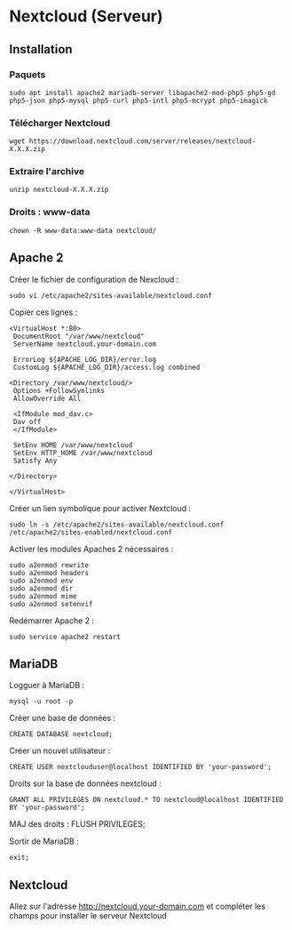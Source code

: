 # Nextcloud (Serveur)
## Installation
### Paquets
    sudo apt install apache2 mariadb-server libapache2-mod-php5 php5-gd php5-json php5-mysql php5-curl php5-intl php5-mcrypt php5-imagick

### Télécharger Nextcloud
    wget https://download.nextcloud.com/server/releases/nextcloud-X.X.X.zip

### Extraire l'archive
    unzip nextcloud-X.X.X.zip

### Droits : www-data
    chown -R www-data:www-data nextcloud/

## Apache 2
Créer le fichier de configuration de Nexcloud :

    sudo vi /etc/apache2/sites-available/nextcloud.conf

Copier ces lignes :

    <VirtualHost *:80>
     DocumentRoot "/var/www/nextcloud"
     ServerName nextcloud.your-domain.com

     ErrorLog ${APACHE_LOG_DIR}/error.log
     CustomLog ${APACHE_LOG_DIR}/access.log combined

    <Directory /var/www/nextcloud/>
     Options +FollowSymlinks
     AllowOverride All

     <IfModule mod_dav.c>
     Dav off
     </IfModule>

     SetEnv HOME /var/www/nextcloud
     SetEnv HTTP_HOME /var/www/nextcloud
     Satisfy Any

    </Directory>

    </VirtualHost>

Créer un lien symbolique pour activer Nextcloud :

    sudo ln -s /etc/apache2/sites-available/nextcloud.conf /etc/apache2/sites-enabled/nextcloud.conf

Activer les modules Apaches 2 nécessaires :

    sudo a2enmod rewrite
    sudo a2enmod headers
    sudo a2enmod env
    sudo a2enmod dir
    sudo a2enmod mime
    sudo a2enmod setenvif

Redémarrer Apache 2 :

    sudo service apache2 restart

## MariaDB
Logguer à MariaDB :

    mysql -u root -p

Créer une base de données :

    CREATE DATABASE nextcloud;

Créer un nouvel utilisateur :

    CREATE USER nextclouduser@localhost IDENTIFIED BY 'your-password';

Droits sur la base de données nextcloud :

    GRANT ALL PRIVILEGES ON nextcloud.* TO nextcloud@localhost IDENTIFIED BY 'your-password';

MAJ des droits :
    FLUSH PRIVILEGES;

Sortir de MariaDB :

    exit;

## Nextcloud
Allez sur l'adresse http://nextcloud.your-domain.com et compléter les champs pour installer le serveur Nextcloud
